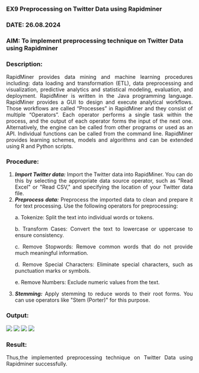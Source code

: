 ### EX9 Preprocessing on Twitter Data using Rapidminer
### DATE: 26.08.2024
### AIM: To implement preprocessing technique on Twitter Data using Rapidminer
### Description: 
<div align = "justify">
RapidMiner provides data mining and machine learning procedures including: data loading and transformation (ETL), data preprocessing and visualization, 
predictive analytics and statistical modeling, evaluation, and deployment. RapidMiner is written in the Java programming language. 
RapidMiner provides a GUI to design and execute analytical workflows. Those workflows are called “Processes” in RapidMiner and they consist of multiple “Operators”. 
Each operator performs a single task within the process, and the output of each operator forms the input of the next one. Alternatively, the engine can be called from 
other programs or used as an API. Individual functions can be called from the command line. 
RapidMiner provides learning schemes, models and algorithms and can be extended using R and Python scripts.

### Procedure:
1) ***Import Twitter data:*** Import the Twitter data into RapidMiner. You can do this by selecting the appropriate
data source operator, such as "Read Excel" or "Read CSV," and specifying the location of your Twitter data
file.
2) ***Preprocess data:*** Preprocess the imported data to clean and prepare it for text processing. Use the following
operators for preprocessing:
    <p>a. Tokenize: Split the text into individual words or tokens.
    <p>b. Transform Cases: Convert the text to lowercase or uppercase to ensure consistency.
    <p>c. Remove Stopwords: Remove common words that do not provide much meaningful information.
    <p>d. Remove Special Characters: Eliminate special characters, such as punctuation marks or symbols.
    <p>e. Remove Numbers: Exclude numeric values from the text.
3) ***Stemming:*** Apply stemming to reduce words to their root forms. You can use operators like "Stem (Porter)"
for this purpose.

### Output:
<img src='https://github.com/user-attachments/assets/9c3f0d54-87bd-4cca-90f9-7448a49749e6' >
<img src='https://github.com/user-attachments/assets/61310bd8-a1a7-4bb7-998e-a8c65e3e5909' >
<img src='https://github.com/user-attachments/assets/a2b13959-a7a1-4c6e-ad32-c3164fa3971c'>
<img src='https://github.com/user-attachments/assets/077112c8-322e-4456-a0cc-c788dd8b20c6'>


### Result:
Thus,the implemented preprocessing technique on Twitter Data using Rapidminer successfully.
